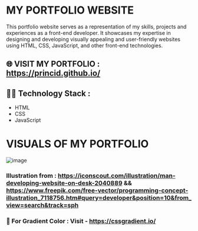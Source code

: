 # MY PORTFOLIO WEBSITE

This portfolio website serves as a representation of my skills, projects and experiences as a front-end developer. It showcases my expertise in designing and developing visually appealing and user-friendly websites using HTML, CSS, JavaScript, and other front-end technologies.

## 🌐 VISIT MY PORTFOLIO : https://princid.github.io/

## 👨‍💻 Technology Stack :
- HTML
- CSS
- JavaScript

# VISUALS OF MY PORTFOLIO
![image](https://github.com/princid/princid.github.io/assets/90444477/92520510-73ef-4bb9-ba00-19d9196321b7)


### Illustration from : https://iconscout.com/illustration/man-developing-website-on-desk-2040889 && https://www.freepik.com/free-vector/programming-concept-illustration_7118756.htm#query=developer&position=10&from_view=search&track=sph

### 🎨 For Gradient Color : Visit - https://cssgradient.io/
